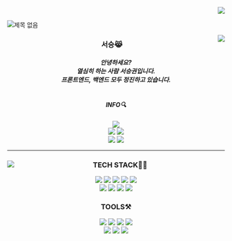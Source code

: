 <img align ="right" src ="https://hits.seeyoufarm.com/api/count/incr/badge.svg?url=https%3A%2F%2Fgithub.com%2Fseoseuo&count_bg=%23FFBCBC&title_bg=%23555555&icon=github.svg&icon_color=%23FFFFFF&title=hits&edge_flat=false)](https://hits.seeyoufarm.com"/><br>

![제목 없음](https://user-images.githubusercontent.com/90320005/210201634-e87672ea-4220-48e6-ad8b-0cdd7ca86c7e.png)

<img align="right" src="https://github-readme-stats.vercel.app/api/top-langs/?username=seoseuo&theme=dark"/>

<div align="center">

### 서승😹
##### 안녕하세요?<br>열심히 하는 사람 서승권입니다.<br>프론트엔드, 백엔드 모두 정진하고 있습니다.
#
##### INFO🔍
<a href="https://chivalrous-saffron-326.notion.site/d75c5abeb41a46519151ae95681db854"><img
            src="https://img.shields.io/badge/BIO-CFCFCF?style=for-the-badge&logo=Argo&logoColor=black" /></a><br>
    <a href="https://chivalrous-saffron-326.notion.site/PROJECTS-444b03b51225487fb3214e8d2ecf3739"><img
            src="https://img.shields.io/badge/PROJECTS-000000?style=flat-square&logo=github&logoColor=white" /></a>
    <a href="https://chivalrous-saffron-326.notion.site/archive-ee22e70e42c849b09d71fa730516acc6"><img
            src="https://img.shields.io/badge/ARCHIVE-E6E6E6?style=flat-square&logo=notion&logoColor=black" /></a><br>
    <a href='mailto:seoseuo@naver.com'><img
            src="https://img.shields.io/badge/EMAIL-30B980?style=flat-square&logo=Mailgun&logoColor=white"></a>
    <a href="https://www.instagram.com/seuio__/"><img
            src="https://img.shields.io/badge/INSTAGRAM-E4405F?style=flat-square&logo=Instagram&logoColor=white"></a>



</div>

---

<div align="center">
    <img align="left" src="https://github-readme-stats.vercel.app/api?username=seoseuo&show_icons=true&bg_color=00000000" />
   
            

            
### TECH STACK👨‍💻
<img src="https://img.shields.io/badge/java-007396?style=flat&logo=CoffeeScript&logoColor=white">  
<img src="https://img.shields.io/badge/C-A8B9CC?style=flat&logo=C&logoColor=white">  
<img src="https://img.shields.io/badge/python-3776AB?style=flat&logo=python&logoColor=white">
<img src="https://img.shields.io/badge/kotlin-7F52FF?style=flat&logo=kotlin&logoColor=black">
<img src="https://img.shields.io/badge/mysql-4479A1?style=flat&logo=mysql&logoColor=white">
<br>  
<img src="https://img.shields.io/badge/html5-E34F26?style=flat&logo=html5&logoColor=white"> 
<img src="https://img.shields.io/badge/css-1572B6?style=flat&logo=css3&logoColor=white"> 
<img src="https://img.shields.io/badge/javascript-F7DF1E?style=flat&logo=javascript&logoColor=black">    
<img src="https://img.shields.io/badge/Apache Tomcat-F8DC75?style=flat&logo=Apache Tomcat&logoColor=black">  
            
### TOOLS⚒                         
<img src="https://img.shields.io/badge/github-181717?style=flat&logo=github&logoColor=white">  
<img src="https://img.shields.io/badge/git-F05032?style=flat&logo=git&logoColor=white">
<img src="https://img.shields.io/badge/notion-ffffff?style=flat&logo=notion&logoColor=black" />
<img src="https://img.shields.io/badge/Android Studio-3DDC84?style=flat&logo=Android Studio&logoColor=white">
<br>
<img src="https://img.shields.io/badge/Eclipse IDE-2C2255?style=flat&logo=Eclipse IDE&logoColor=white">           
<img src="https://img.shields.io/badge/Visual Studio Code-007ACC?style=flat&logo=Visual Studio Code&logoColor=white">     
<img src="https://img.shields.io/badge/SQLite-003B57?style=flat&logo=SQLite&logoColor=white">            
</div>
